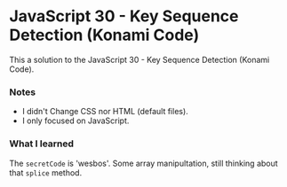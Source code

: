 # JavaScript 30 - Key Sequence Detection (Konami Code)

This a solution to the JavaScript 30 - Key Sequence Detection (Konami Code).


### Notes

- I didn't Change CSS nor HTML (default files).
- I only focused on JavaScript.

### What I learned

The ```secretCode``` is 'wesbos'. Some array manipultation, still thinking about that ```splice``` method.
